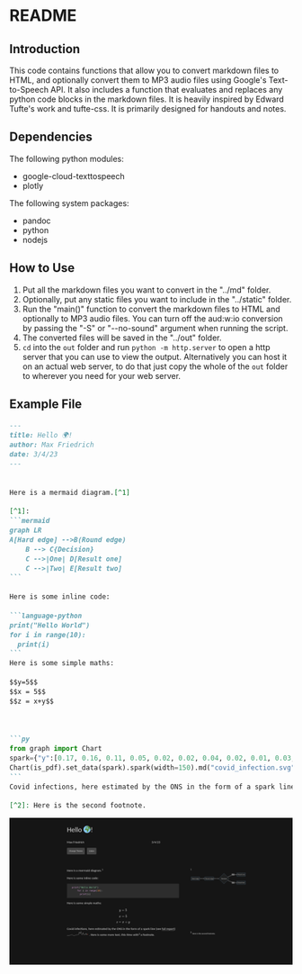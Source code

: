 # README

## Introduction

This code contains functions that allow you to convert markdown files to
HTML, and optionally convert them to MP3 audio files using Google\'s
Text-to-Speech API. It also includes a function that evaluates and
replaces any python code blocks in the markdown files. It is heavily inspired by Edward Tufte's work and tufte-css. It is primarily designed for handouts and notes.

## Dependencies

The following python modules:

-   google-cloud-texttospeech
-   plotly

The following system packages:

- pandoc
- python
- nodejs

## How to Use

1.  Put all the markdown files you want to convert in the \"../md\"
    folder.
2.  Optionally, put any static files you want to include in the
    \"../static\" folder.
3.  Run the \"main()\" function to convert the markdown files to HTML
    and optionally to MP3 audio files. You can turn off the aud:w:io
    conversion by passing the \"-S\" or \"\--no-sound\" argument when
    running the script.
4.  The converted files will be saved in the \"../out\" folder.
5.  `cd` into the `out` folder and run `python -m http.server` to open a http server that you can use to view the output. Alternatively you can host it on an actual web server, to do that just copy the whole of the `out` folder to wherever you need for your web server.

## Example File

````markdown
---
title: Hello 🌍!
author: Max Friedrich
date: 3/4/23
---


Here is a mermaid diagram.[^1]

[^1]:
```mermaid
graph LR
A[Hard edge] -->B(Round edge)
    B --> C{Decision}
    C -->|One| D[Result one]
    C -->|Two| E[Result two]
```

Here is some inline code:

```language-python
print("Hello World")
for i in range(10):
  print(i)
```
Here is some simple maths:

$$y=5$$
$$x = 5$$
$$z = x+y$$



```py
from graph import Chart
spark={"y":[0.17, 0.16, 0.11, 0.05, 0.02, 0.02, 0.04, 0.02, 0.01, 0.03, 0.03, 0.04, 0.03, 0.03, 0.03, 0.04, 0.04, 0.05, 0.09, 0.16, 0.18, 0.37, 0.57, 0.75, 0.98, 1.07, 1.14, 1.15, 1.10, 0.90, 0.83, 0.98, 1.12, 1.40, 1.96, 2.00, 1.80, 1.79, 1.48, 1.21, 0.83, 0.64, 0.41, 0.33, 0.26, 0.26, 0.24, 0.26, 0.18, 0.14, 0.08, 0.07, 0.06, 0.07, 0.07, 0.13, 0.15, 0.16, 0.19, 0.34, 0.54, 0.98, 1.26, 1.46, 1.23, 1.25, 1.19, 1.30, 1.31, 1.29, 1.19, 1.06, 1.13, 1.35, 1.54, 1.70, 1.91, 1.91, 1.61, 1.42, 1.49, 1.55, 1.54, 1.62, 2.10, 2.71, 3.58, 5.80, 6.65, 5.29, 4.66, 4.67, 5.03, 4.34, 3.70, 3.41, 3.65, 4.72, 6.21, 7.36, 7.40, 6.72, 5.72, 4.27, 2.78, 2.09, 1.80, 1.51, 1.35, 1.37, 1.96, 2.36, 3.20, 3.78, 5.05, 5.52, 4.60, 3.64, 2.46, 2.09, 1.54, 1.30, 1.21, 1.31, 1.47, 1.91, 2.62, 2.99, 3.07, 2.78, 2.31, 1.63, 1.39, 1.50, 1.60, 1.87, 2.08, 4.29, 3.84, 2.48, 1.52, 1.34, 1.47, 1.78, 2.07, 2.20, 2.27],"x":list(range(148))}
Chart(is_pdf).set_data(spark).spark(width=150).md("covid_infection.svg")
```
Covid infections, here estimated by the ONS in the form of a spark line (see [full report](https://www.ons.gov.uk/peoplepopulationandcommunity/healthandsocialcare/conditionsanddiseases/datasets/coronaviruscovid19infectionsurveydata)) ![covid infection estimate over time](covid_infection.svg). Here is some more text, this time with[^2] a footnote.

[^2]: Here is the second footnote.
````

![example rendered](example.png)
